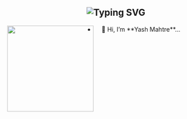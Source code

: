 <h2 align="center"><img src="https://readme-typing-svg.demolab.com?font=Fira+Code&pause=1000&color=9B72FF&random=false&width=435&lines=%22Learning%2C+Living%2C+and+Leveling+Up.%22" alt="Typing SVG" /></h2>





<p align="left">
  <img align="left" src="https://example.com/your-other-image.png" width="200px">
</p>

<ul align="right">
  <li align="left">&nbsp;&nbsp;&nbsp;&nbsp;👋 Hi, I’m **Yash Mahtre**...</li>
 
</ul>

